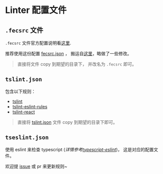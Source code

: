 # Linter 配置文件

## `.fecsrc` 文件

`.fecsrc` 文件官方配置说明看[这里](https://github.com/ecomfe/fecs/wiki/Configuration).

推荐使用这份配置 [fecsrc.json](./fecsrc.json) ，  搬运自[这里](https://github.com/ecomfe/eslint-config/blob/master/strict.js)，略做了一些修改。

> 直接将文件 copy 到期望的目录下， 并改名为 `.fecsrc` 即可。

## `tslint.json`

包含以下规则：

- [tslint](https://palantir.github.io/tslint/rules/)
- [tslint-eslint-rules](https://github.com/buzinas/tslint-eslint-rules)
- [tslint-react](https://github.com/palantir/tslint-react)

> 直接将 [tslint.json](./tslint.json) 文件 copy 到期望的目录下即可。

## `tseslint.json`

使用 eslint 来检查 typescript (_详情参考[typescript-eslint](https://github.com/typescript-eslint/typescript-eslint)_)， 这是对应的配置文件。

欢迎提 [issue](https://github.com/l5oo00/vscode-fecs-plugin/issues/new) 或 pr 来更新规则~
